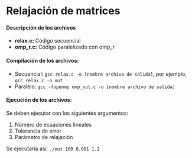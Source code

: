 # **Relajación de matrices**

#### Descripción de los archivos
* **relax.c:** Código secuencial
* **omp_r.c:** Código paralelizado con omp_r

#### Compilación de los archivos:
* Secuencial: ``gcc relax.c -o [nombre archivo de salida]``, por ejemplo, ``gcc relax.c -o out``
* Paralelo: ``gcc -fopenmp omp_out.c -o [nombre archivo de salida]``

#### Ejecución de los archivos:
Se deben ejecutar con los siguientes argumentos:
1. Número de ecuaciones lineales
2. Tolerancia de error
3. Parámetro de relajación

Se ejecutaría así: ``./out 100 0.001 1.2``
